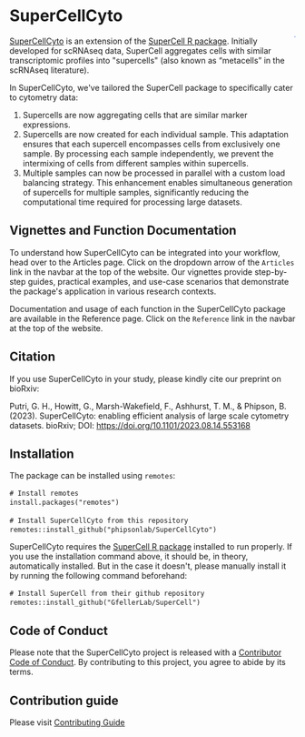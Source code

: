 # SuperCellCyto 

<p>
<img src="man/figures/supercellcyto.png" align="right" height="2px" />
</p>

[SuperCellCyto](https://github.com/phipsonlab/SuperCellCyto) is an extension of the [SuperCell R package](https://github.com/GfellerLab/SuperCell). 
Initially developed for scRNAseq data, SuperCell aggregates cells with similar transcriptomic profiles into "supercells" (also known as “metacells” in the scRNAseq literature).

In SuperCellCyto, we've tailored the SuperCell package to specifically cater to cytometry data:

1. Supercells are now aggregating cells that are similar marker expressions.
2. Supercells are now created for each individual sample. 
This adaptation ensures that each supercell encompasses cells from exclusively one sample.
By processing each sample independently, we prevent the intermixing of cells from different samples within supercells.
3. Multiple samples can now be processed in parallel with a custom load balancing strategy.
This enhancement enables simultaneous generation of supercells for multiple samples, significantly reducing the computational time required for processing large datasets.

## Vignettes and Function Documentation

To understand how SuperCellCyto can be integrated into your workflow, head over to the Articles page.
Click on the dropdown arrow of the `Articles` link in the navbar at the top of the website.
Our vignettes provide step-by-step guides, practical examples, and use-case scenarios that demonstrate the package's application in various research contexts.

Documentation and usage of each function in the SuperCellCyto package 
are available in the Reference page. 
Click on the `Reference` link in the navbar at the top of the website.

## Citation

If you use SuperCellCyto in your study, please kindly cite our preprint on bioRxiv:

Putri, G. H., Howitt, G., Marsh-Wakefield, F., Ashhurst, T. M., & Phipson, B. (2023). SuperCellCyto: enabling efficient analysis of large scale cytometry datasets. bioRxiv; DOI: https://doi.org/10.1101/2023.08.14.553168

## Installation

The package can be installed using `remotes`:

```
# Install remotes
install.packages("remotes")

# Install SuperCellCyto from this repository
remotes::install_github("phipsonlab/SuperCellCyto")
```

SuperCellCyto requires the [SuperCell R package](https://github.com/GfellerLab/SuperCell)
installed to run properly.
If you use the installation command above, it should be, in theory, automatically installed. 
But in the case it doesn't, please manually install it by running the following command beforehand:

```
# Install SuperCell from their github repository
remotes::install_github("GfellerLab/SuperCell")
```

## Code of Conduct

Please note that the SuperCellCyto project is released with a [Contributor Code of Conduct](https://phipsonlab.github.io/SuperCellCyto/CODE_OF_CONDUCT.html). 
By contributing to this project, you agree to abide by its terms.

## Contribution guide

Please visit [Contributing Guide](https://phipsonlab.github.io/SuperCellCyto/CONTRIBUTING.html)





